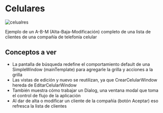 # Celulares

![celualres](https://cloud.githubusercontent.com/assets/4549002/17305339/5c1120c8-5800-11e6-9f8c-4d8a9dbd8e49.png)

Ejemplo de un A-B-M (Alta-Baja-Modificación) completo de una lista de clientes de una compañía de telefonía celular

## Conceptos a ver

* La pantalla de búsqueda redefine el comportamiento default de una SimpleWindow (mainTemplate) para agregarle la grilla y acciones a la grilla
* Las vistas de edición y nuevo se reutilizan, ya que CrearCelularWindow hereda de EditarCelularWindow
 * También muestra cómo trabajar un Dialog, una ventana modal que toma el control de flujo de la aplicación
 * Al dar de alta o modificar un cliente de la compañía (botón Aceptar) eso refresca la lista de clientes

